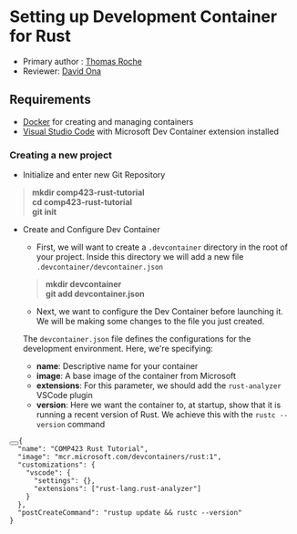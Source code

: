 # **Setting up Development Container for Rust**

* Primary author : [Thomas Roche](https://thomas092101)
* Reviewer: [David Ona](https://github.com/david-ona)

## **Requirements**

* [Docker](https://www.docker.com/products/docker-desktop/) for creating and managing containers
* [Visual Studio Code](https://code.visualstudio.com/) with Microsoft Dev Container extension installed

### **Creating a new project**

* Initialize and enter new Git Repository  
> **mkdir comp423-rust-tutorial**  
> **cd comp423-rust-tutorial**  
> **git init**  

* Create and Configure Dev Container  
    + First, we will want to create a <code>.devcontainer</code> directory in the root of your project.  Inside this directory we will
    add a new file <code>.devcontainer/devcontainer.json</code>  
    > **mkdir devcontainer**  
    > **git add devcontainer.json**  

    + Next, we want to configure the Dev Container before launching it. We will be making some changes to the file you just created. 

    The <code>devcontainer.json</code> file defines the configurations for the development environment.  Here, we're specifying: 

    + **name**: Descriptive name for your container  
    + **image**: A base image of the container from Microsoft  
    + **extensions**: For this parameter, we should add the <code>rust-analyzer</code> VSCode plugin  
    + **version**: Here we want the container to, at startup, show that it is running a recent version of Rust.  We achieve this with the <code>rustc --version</code> command  


<div class="language-json highlight"><pre id="__code_5"><span></span><button class="md-clipboard md-icon" title="Copy to clipboard" data-clipboard-target="#__code_5 > code"></button><code class="md-code__content"><span id="__span-5-1"><a id="__codelineno-5-1" name="__codelineno-5-1" href="https://comp423-25s.github.io/resources/MkDocs/tutorial/#__codelineno-5-1"></a><span class="p">{</span>
</span><span id="__span-5-2"><a id="__codelineno-5-2" name="__codelineno-5-2" href="https://comp423-25s.github.io/resources/MkDocs/tutorial/#__codelineno-5-2"></a><span class="w">  </span><span class="nt">"name"</span><span class="p">:</span><span class="w"> </span><span class="s2">"COMP423 Rust Tutorial"</span><span class="p">,</span>
</span><span id="__span-5-3"><a id="__codelineno-5-3" name="__codelineno-5-3" href="https://comp423-25s.github.io/resources/MkDocs/tutorial/#__codelineno-5-3"></a><span class="w">  </span><span class="nt">"image"</span><span class="p">:</span><span class="w"> </span><span class="s2">"mcr.microsoft.com/devcontainers/rust:1"</span><span class="p">,</span>
</span><span id="__span-5-4"><a id="__codelineno-5-4" name="__codelineno-5-4" href="https://comp423-25s.github.io/resources/MkDocs/tutorial/#__codelineno-5-4"></a><span class="w">  </span><span class="nt">"customizations"</span><span class="p">:</span><span class="w"> </span><span class="p">{</span>
</span><span id="__span-5-5"><a id="__codelineno-5-5" name="__codelineno-5-5" href="https://comp423-25s.github.io/resources/MkDocs/tutorial/#__codelineno-5-5"></a><span class="w">    </span><span class="nt">"vscode"</span><span class="p">:</span><span class="w"> </span><span class="p">{</span>
</span><span id="__span-5-6"><a id="__codelineno-5-6" name="__codelineno-5-6" href="https://comp423-25s.github.io/resources/MkDocs/tutorial/#__codelineno-5-6"></a><span class="w">      </span><span class="nt">"settings"</span><span class="p">:</span><span class="w"> </span><span class="p">{},</span>
</span><span id="__span-5-7"><a id="__codelineno-5-7" name="__codelineno-5-7" href="https://comp423-25s.github.io/resources/MkDocs/tutorial/#__codelineno-5-7"></a><span class="w">      </span><span class="nt">"extensions"</span><span class="p">:</span><span class="w"> </span><span class="p">[</span><span class="s2">"rust-lang.rust-analyzer"</span><span class="p">]</span>
</span><span id="__span-5-8"><a id="__codelineno-5-8" name="__codelineno-5-8" href="https://comp423-25s.github.io/resources/MkDocs/tutorial/#__codelineno-5-8"></a><span class="w">    </span><span class="p">}</span>
</span><span id="__span-5-9"><a id="__codelineno-5-9" name="__codelineno-5-9" href="https://comp423-25s.github.io/resources/MkDocs/tutorial/#__codelineno-5-9"></a><span class="w">  </span><span class="p">},</span>
</span><span id="__span-5-10"><a id="__codelineno-5-10" name="__codelineno-5-10" href="https://comp423-25s.github.io/resources/MkDocs/tutorial/#__codelineno-5-10"></a><span class="w">  </span><span class="nt">"postCreateCommand"</span><span class="p">:</span><span class="w"> </span><span class="s2">"rustup update && rustc --version"</span>
</span><span id="__span-5-11"><a id="__codelineno-5-11" name="__codelineno-5-11" href="https://comp423-25s.github.io/resources/MkDocs/tutorial/#__codelineno-5-11"></a><span class="p">}</span>
</span></code></pre></div>
